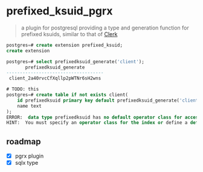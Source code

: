 # prefixed_ksuid_pgrx

> a plugin for postgresql providing a type and generation function for prefixed ksuids, similar to that of [Clerk](https://clerk.com/blog/generating-sortable-stripe-like-ids-with-segment-ksuids)

```sql
postgres=# create extension prefixed_ksuid;
create extension

postgres=# select prefixedksuid_generate('client');
       prefixedksuid_generate
------------------------------------
 client_2a40rvcCfXqllp2pWTNr6sH2wns

# TODO: this
postgres=# create table if not exists client(
    id prefixedksuid primary key default prefixedksuid_generate('client'),
    name text
);
ERROR:  data type prefixedksuid has no default operator class for access method "btree"
HINT:  You must specify an operator class for the index or define a default operator class for the data type.
```

## roadmap

- [x] pgrx plugin
- [x] sqlx type

